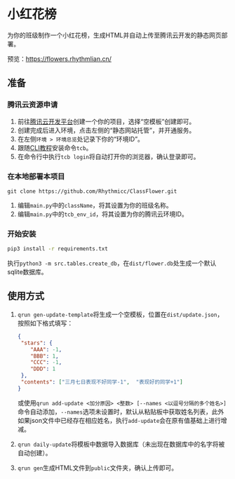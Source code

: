 # 小红花榜

为你的班级制作一个小红花榜，生成HTML并自动上传至腾讯云开发的静态网页部署。

预览：https://flowers.rhythmlian.cn/

## 准备

### 腾讯云资源申请

1. 前往[腾讯云开发平台](https://console.cloud.tencent.com/tcb)创建一个你的项目，选择“空模板”创建即可。
2. 创建完成后进入环境，点击左侧的“静态网站托管”，并开通服务。
3. 在左侧`环境 > 环境总览`处记录下你的“环境ID”。
4. 跟随[CLI教程](https://docs.cloudbase.net/cli-v1/install)安装命令`tcb`。
5. 在命令行中执行`tcb login`将自动打开你的浏览器，确认登录即可。

### 在本地部署本项目

```shell
git clone https://github.com/Rhythmicc/ClassFlower.git
```

1. 编辑`main.py`中的`className`，将其设置为你的班级名称。
2. 编辑`main.py`中的`tcb_env_id`，将其设置为你的腾讯云环境ID。

### 开始安装

```sh
pip3 install -r requirements.txt
```

执行`python3 -m src.tables.create_db`，在`dist/flower.db`处生成一个默认sqlite数据库。

## 使用方式

1. `qrun gen-update-template`将生成一个空模板，位置在`dist/update.json`，按照如下格式填写：

   ```json
   {
    "stars": {
       "AAA": -1,
       "BBB": 1,
       "CCC": -1,
       "DDD": 1
    },
    "contents": ["三月七日表现不好同学-1",  "表现好的同学+1"]
   }
   ```

   或使用`qrun add-update <加分原因> <整数> [--names <以逗号分隔的多个姓名>]`命令自动添加，`--names`选项未设置时，默认从粘贴板中获取姓名列表，此外如果json文件中已经存在相应姓名，执行`add-update`会在原有值基础上进行增减。

2. `qrun daily-update`将模板中数据导入数据库（未出现在数据库中的名字将被自动创建）。

3. `qrun gen`生成HTML文件到`public`文件夹，确认上传即可。
